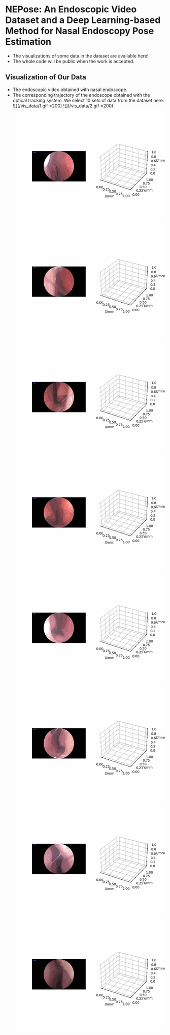 # NEPose: An Endoscopic Video Dataset and a Deep Learning-based Method for Nasal Endoscopy Pose Estimation
- The visualizations of some data in the dataset are available here!
- The whole code will be public when the work is accepted.

## Visualization of Our Data
- The endoscopic video obtained with nasal endoscope.
- The corresponding trajectory of the endoscope obtained with the optical tracking system.
We select 10 sets of data from the dataset here:
![](/vis_data/1.gif =200) ![](/vis_data/2.gif =200)
![](/vis_data/3.gif) ![](/vis_data/4.gif)
![](/vis_data/5.gif) ![](/vis_data/6.gif)
![](/vis_data/7.gif) ![](/vis_data/8.gif)
![](/vis_data/9.gif) ![](/vis_data/10.gif)

